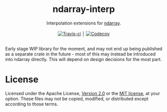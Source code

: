 <h1 align="center">ndarray-interp</h1>

<div align="center">Interpolation extensions for <a href="https://github.com/bluss/rust-ndarray">ndarray</a>.</div>
<br />
<div align="center">
<a href="https://travis-ci.org/Libbum/ndarray-interp"><img src="https://travis-ci.org/Libbum/ndarray-interp.svg?branch=master" alt="Travis-ci" /></a>
    │
<a href="https://codecov.io/gh/Libbum/ndarray-interp"><img src="https://codecov.io/gh/Libbum/ndarray-interp/branch/master/graph/badge.svg" alt="Codecov" /></a>
</div>
<br />

Early stage WIP library for the moment, and may not end up being published as a separate crate in the future - most of this may instead be introduced into ndarray directly.
This will depend on design decisions for the most part.

# License

Licensed under the Apache License, [Version 2.0](http://www.apache.org/licenses/LICENSE-2.0) or the [MIT license](http://opensource.org/licenses/MIT), at your option.
These files may not be copied, modified, or distributed except according to those terms.
